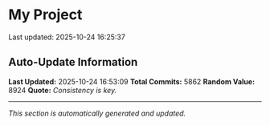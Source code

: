# My Project


Last updated: 2025-10-24 16:25:37













































































































































































































































































































































































































































































































































































































































































































































































































































































































































































































































































































































































































































































































































































































































































































































































































































































































































































































































































































































































































































































































































































































































































































































































































































































































































































































































































































































































































































































































































































































































































































































































































































































































































































































































































































































































































































































































































































































































































































































































































































































































































































































































































































































































































































































































































































































































































































































































































































































































































































































































































































































































































































































































































































































































































































































































































































































































































































































































































































































































































































































































































































































































































































































































































































































































## Auto-Update Information

**Last Updated:** 2025-10-24 16:53:09
**Total Commits:** 5862
**Random Value:** 8924
**Quote:** _Consistency is key._

---
_This section is automatically generated and updated._